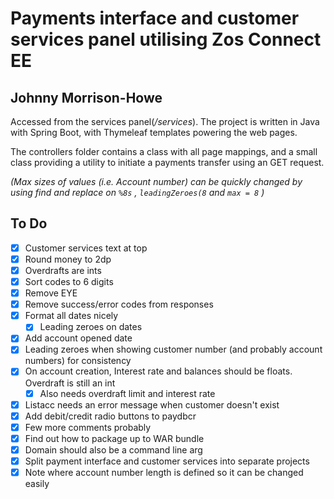 # Payments interface and customer services panel utilising Zos Connect EE

## Johnny Morrison-Howe

Accessed from the services panel(*/services*).
The project is written in Java with Spring Boot, with Thymeleaf templates powering the web pages.

The controllers folder contains a class with all page mappings, and a small class providing a utility to initiate a payments transfer using an GET request.

*(Max sizes of values (i.e. Account number) can be quickly changed by using find and replace on `%8s` , `leadingZeroes(8` and `max = 8` )*

## To Do

- [X] Customer services text at top
- [X] Round money to 2dp
- [X] Overdrafts are ints
- [X] Sort codes to 6 digits
- [X] Remove EYE
- [X] Remove success/error codes from responses
- [X] Format all dates nicely
  - [X] Leading zeroes on dates
- [X] Add account opened date
- [X] Leading zeroes when showing customer number (and probably account numbers) for consistency
- [X] On account creation, Interest rate and balances should be floats. Overdraft is still an int
  - [X] Also needs overdraft limit and interest rate
- [X] Listacc needs an error message when customer doesn't exist
- [X] Add debit/credit radio buttons to paydbcr
- [X] Few more comments probably
- [X] Find out how to package up to WAR bundle
- [X] Domain should also be a command line arg
- [X] Split payment interface and customer services into separate projects
- [X] Note where account number length is defined so it can be changed easily
